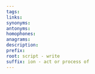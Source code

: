 ```yaml
---
tags: 
links: 
synonyms: 
antonyms: 
homophones: 
anagrams: 
description: 
prefix: 
root: script - write
suffix: ion - act or process of
---
```

